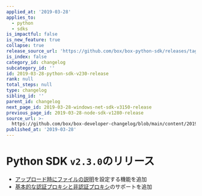 ```yaml
---
applied_at: '2019-03-28'
applies_to:
  - python
  - sdks
is_impactful: false
is_new_feature: true
collapse: true
release_source_url: 'https://github.com/box/box-python-sdk/releases/tag/v2.3.0'
is_index: false
category_id: changelog
subcategory_id: ''
id: 2019-03-28-python-sdk-v230-release
rank: null
total_steps: null
type: changelog
sibling_id: ''
parent_id: changelog
next_page_id: 2019-03-28-windows-net-sdk-v3150-release
previous_page_id: 2019-03-28-node-sdk-v1280-release
source_url: >-
  https://github.com/box/box-developer-changelog/blob/main/content/2019/03-28-python-sdk-v230-release.md
published_at: '2019-03-28'
---
```

# Python SDK `v2.3.0`のリリース

* [アップロード時にファイルの説明](https://github.com/box/box-python-sdk/blob/master/docs/usage/files.md#upload-a-file)を設定する機能を追加
* [基本的な認証プロキシと非認証プロキシ](https://github.com/box/box-python-sdk/blob/master/docs/usage/configuration.md#proxy)のサポートを追加
